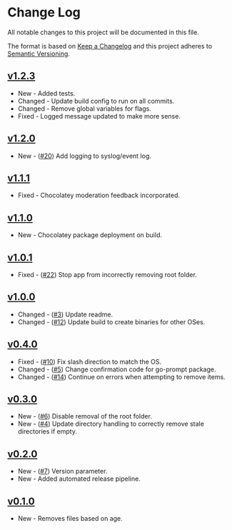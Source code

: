 # Change Log

All notable changes to this project will be documented in this file.

The format is based on [Keep a Changelog](http://keepachangelog.com/) and this project adheres to [Semantic Versioning](http://semver.org/).

<!-- ## [Unreleased]

* New|Changed|Fixed - ([#1](https://github.com/danstis/rmstale/issues/1)) Description
-->

## [v1.2.3]

* New - Added tests.
* Changed - Update build config to run on all commits.
* Changed - Remove global variables for flags.
* Fixed - Logged message updated to make more sense.

## [v1.2.0]

* New - ([#20](https://github.com/danstis/rmstale/issues/20)) Add logging to syslog/event log.

## [v1.1.1]

* Fixed - Chocolatey moderation feedback incorporated.

## [v1.1.0]

* New - Chocolatey package deployment on build.

## [v1.0.1]

* Fixed - ([#22](https://github.com/danstis/rmstale/issues/22)) Stop app from incorrectly removing root folder.

## [v1.0.0]

* Changed - ([#3](https://github.com/danstis/rmstale/issues/3)) Update readme.
* Changed - ([#12](https://github.com/danstis/rmstale/issues/12)) Update build to create binaries for other OSes.

## [v0.4.0]

* Fixed - ([#10](https://github.com/danstis/rmstale/issues/10)) Fix slash direction to match the OS.
* Changed - ([#5](https://github.com/danstis/rmstale/issues/5)) Change confirmation code for go-prompt package.
* Changed - ([#14](https://github.com/danstis/rmstale/issues/14)) Continue on errors when attempting to remove items.

## [v0.3.0]

* New - ([#6](https://github.com/danstis/rmstale/issues/6)) Disable removal of the root folder.
* New - ([#4](https://github.com/danstis/rmstale/issues/4)) Update directory handling to correctly remove stale directories if empty.


## [v0.2.0]

* New - ([#7](https://github.com/danstis/rmstale/issues/7)) Version parameter.
* New - Added automated release pipeline.

## [v0.1.0]

* New - Removes files based on age.

[unreleased]: https://github.com/danstis/rmstale/compare/v1.2.0...HEAD
[v1.2.3]: https://github.com/danstis/rmstale/compare/v1.2.0...v1.2.3
[v1.2.0]: https://github.com/danstis/rmstale/compare/v1.1.1...v1.2.0
[v1.1.1]: https://github.com/danstis/rmstale/compare/v1.0.1...v1.1.1
[v1.1.0]: https://github.com/danstis/rmstale/compare/v1.0.1...v1.1.0
[v1.0.1]: https://github.com/danstis/rmstale/compare/v1.0.0...v1.0.1
[v1.0.0]: https://github.com/danstis/rmstale/compare/v0.4.0...v1.0.0
[v0.4.0]: https://github.com/danstis/rmstale/compare/v0.3.0...v0.4.0
[v0.3.0]: https://github.com/danstis/rmstale/compare/v0.2.0...v0.3.0
[v0.2.0]: https://github.com/danstis/rmstale/compare/v0.1.0...v0.2.0
[v0.1.0]: https://github.com/danstis/rmstale/compare/v0.0.1...v0.1.0